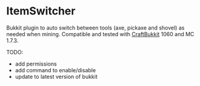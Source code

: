 ItemSwitcher
============

Bukkit plugin to auto switch between tools (axe, pickaxe and shovel) as needed
when mining.  Compatible and tested with [CraftBukkit](https://github.com/Bukkit/CraftBukkit) 1060 and MC 1.7.3.


TODO:

 * add permissions
 * add command to enable/disable
 * update to latest version of bukkit